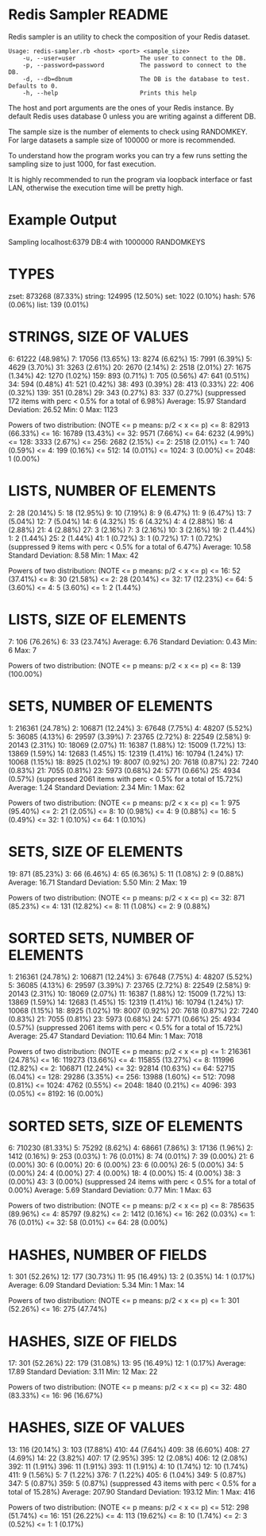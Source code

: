 Redis Sampler README
====================

Redis sampler is an utility to check the composition of your Redis dataset.

```
Usage: redis-sampler.rb <host> <port> <sample_size>
    -u, --user=user                  The user to connect to the DB.
    -p, --password=password          The password to connect to the DB.
    -d, --db=dbnum                   The DB is the database to test. Defaults to 0.
    -h, --help                       Prints this help
```

The host and port arguments are the ones of your Redis instance.
By default Redis uses database 0 unless you
are writing against a different DB.

The sample size is the number of elements to check using RANDOMKEY.
For large datasets a sample size of 100000 or more is recommended.

To understand how the program works you can try a few runs setting the
sampling size to just 1000, for fast execution.

It is highly recommended to run the program via loopback interface or fast
LAN, otherwise the execution time will be pretty high.

Example Output
==============

Sampling localhost:6379 DB:4 with 1000000 RANDOMKEYS

TYPES
=====
 zset: 873268 (87.33%)    string: 124995 (12.50%)  set: 1022 (0.10%)
 hash: 576 (0.06%)        list: 139 (0.01%)

STRINGS, SIZE OF VALUES
=======================
 6: 61222 (48.98%)        7: 17056 (13.65%)        13: 8274 (6.62%)
 15: 7991 (6.39%)         5: 4629 (3.70%)          31: 3263 (2.61%)
 20: 2670 (2.14%)         2: 2518 (2.01%)          27: 1675 (1.34%)
 42: 1270 (1.02%)         159: 893 (0.71%)         1: 705 (0.56%)
 47: 641 (0.51%)          34: 594 (0.48%)          41: 521 (0.42%)
 38: 493 (0.39%)          28: 413 (0.33%)          22: 406 (0.32%)
 139: 351 (0.28%)         29: 343 (0.27%)          83: 337 (0.27%)
(suppressed 172 items with perc < 0.5% for a total of 6.98%)
 Average: 15.97 Standard Deviation: 26.52
 Min: 0 Max: 1123

Powers of two distribution: (NOTE <= p means: p/2 < x <= p)
 <= 8: 82913 (66.33%)     <= 16: 16789 (13.43%)    <= 32: 9571 (7.66%)
 <= 64: 6232 (4.99%)      <= 128: 3333 (2.67%)     <= 256: 2682 (2.15%)
 <= 2: 2518 (2.01%)       <= 1: 740 (0.59%)        <= 4: 199 (0.16%)
 <= 512: 14 (0.01%)       <= 1024: 3 (0.00%)       <= 2048: 1 (0.00%)

LISTS, NUMBER OF ELEMENTS
=========================
 2: 28 (20.14%)           5: 18 (12.95%)           9: 10 (7.19%)
 8: 9 (6.47%)             11: 9 (6.47%)            13: 7 (5.04%)
 12: 7 (5.04%)            14: 6 (4.32%)            15: 6 (4.32%)
 4: 4 (2.88%)             16: 4 (2.88%)            21: 4 (2.88%)
 27: 3 (2.16%)            7: 3 (2.16%)             10: 3 (2.16%)
 19: 2 (1.44%)            1: 2 (1.44%)             25: 2 (1.44%)
 41: 1 (0.72%)            3: 1 (0.72%)             17: 1 (0.72%)
(suppressed 9 items with perc < 0.5% for a total of 6.47%)
 Average: 10.58 Standard Deviation: 8.58
 Min: 1 Max: 42

Powers of two distribution: (NOTE <= p means: p/2 < x <= p)
 <= 16: 52 (37.41%)       <= 8: 30 (21.58%)        <= 2: 28 (20.14%)
 <= 32: 17 (12.23%)       <= 64: 5 (3.60%)         <= 4: 5 (3.60%)
 <= 1: 2 (1.44%)

LISTS, SIZE OF ELEMENTS
=======================
 7: 106 (76.26%)          6: 33 (23.74%)
 Average: 6.76 Standard Deviation: 0.43
 Min: 6 Max: 7

Powers of two distribution: (NOTE <= p means: p/2 < x <= p)
 <= 8: 139 (100.00%)

SETS, NUMBER OF ELEMENTS
========================
 1: 216361 (24.78%)       2: 106871 (12.24%)       3: 67648 (7.75%)
 4: 48207 (5.52%)         5: 36085 (4.13%)         6: 29597 (3.39%)
 7: 23765 (2.72%)         8: 22549 (2.58%)         9: 20143 (2.31%)
 10: 18069 (2.07%)        11: 16387 (1.88%)        12: 15009 (1.72%)
 13: 13869 (1.59%)        14: 12683 (1.45%)        15: 12319 (1.41%)
 16: 10794 (1.24%)        17: 10068 (1.15%)        18: 8925 (1.02%)
 19: 8007 (0.92%)         20: 7618 (0.87%)         22: 7240 (0.83%)
 21: 7055 (0.81%)         23: 5973 (0.68%)         24: 5771 (0.66%)
 25: 4934 (0.57%)
(suppressed 2061 items with perc < 0.5% for a total of 15.72%)
 Average: 1.24 Standard Deviation: 2.34
 Min: 1 Max: 62

Powers of two distribution: (NOTE <= p means: p/2 < x <= p)
 <= 1: 975 (95.40%)       <= 2: 21 (2.05%)         <= 8: 10 (0.98%)
 <= 4: 9 (0.88%)          <= 16: 5 (0.49%)         <= 32: 1 (0.10%)
 <= 64: 1 (0.10%)

SETS, SIZE OF ELEMENTS
======================
 19: 871 (85.23%)         3: 66 (6.46%)            4: 65 (6.36%)
 5: 11 (1.08%)            2: 9 (0.88%)
 Average: 16.71 Standard Deviation: 5.50
 Min: 2 Max: 19

Powers of two distribution: (NOTE <= p means: p/2 < x <= p)
 <= 32: 871 (85.23%)      <= 4: 131 (12.82%)       <= 8: 11 (1.08%)
 <= 2: 9 (0.88%)

SORTED SETS, NUMBER OF ELEMENTS
===============================
 1: 216361 (24.78%)       2: 106871 (12.24%)       3: 67648 (7.75%)
 4: 48207 (5.52%)         5: 36085 (4.13%)         6: 29597 (3.39%)
 7: 23765 (2.72%)         8: 22549 (2.58%)         9: 20143 (2.31%)
 10: 18069 (2.07%)        11: 16387 (1.88%)        12: 15009 (1.72%)
 13: 13869 (1.59%)        14: 12683 (1.45%)        15: 12319 (1.41%)
 16: 10794 (1.24%)        17: 10068 (1.15%)        18: 8925 (1.02%)
 19: 8007 (0.92%)         20: 7618 (0.87%)         22: 7240 (0.83%)
 21: 7055 (0.81%)         23: 5973 (0.68%)         24: 5771 (0.66%)
 25: 4934 (0.57%)
(suppressed 2061 items with perc < 0.5% for a total of 15.72%)
 Average: 25.47 Standard Deviation: 110.64
 Min: 1 Max: 7018

Powers of two distribution: (NOTE <= p means: p/2 < x <= p)
 <= 1: 216361 (24.78%)    <= 16: 119273 (13.66%)   <= 4: 115855 (13.27%)
 <= 8: 111996 (12.82%)    <= 2: 106871 (12.24%)    <= 32: 92814 (10.63%)
 <= 64: 52715 (6.04%)     <= 128: 29286 (3.35%)    <= 256: 13988 (1.60%)
 <= 512: 7098 (0.81%)     <= 1024: 4762 (0.55%)    <= 2048: 1840 (0.21%)
 <= 4096: 393 (0.05%)     <= 8192: 16 (0.00%)

SORTED SETS, SIZE OF ELEMENTS
=============================
 6: 710230 (81.33%)       5: 75292 (8.62%)         4: 68661 (7.86%)
 3: 17136 (1.96%)         2: 1412 (0.16%)          9: 253 (0.03%)
 1: 76 (0.01%)            8: 74 (0.01%)            7: 39 (0.00%)
 21: 6 (0.00%)            30: 6 (0.00%)            20: 6 (0.00%)
 23: 6 (0.00%)            26: 5 (0.00%)            34: 5 (0.00%)
 24: 4 (0.00%)            27: 4 (0.00%)            18: 4 (0.00%)
 15: 4 (0.00%)            38: 3 (0.00%)            43: 3 (0.00%)
(suppressed 24 items with perc < 0.5% for a total of 0.00%)
 Average: 5.69 Standard Deviation: 0.77
 Min: 1 Max: 63

Powers of two distribution: (NOTE <= p means: p/2 < x <= p)
 <= 8: 785635 (89.96%)    <= 4: 85797 (9.82%)      <= 2: 1412 (0.16%)
 <= 16: 262 (0.03%)       <= 1: 76 (0.01%)         <= 32: 58 (0.01%)
 <= 64: 28 (0.00%)

HASHES, NUMBER OF FIELDS
========================
 1: 301 (52.26%)          12: 177 (30.73%)         11: 95 (16.49%)
 13: 2 (0.35%)            14: 1 (0.17%)
 Average: 6.09 Standard Deviation: 5.34
 Min: 1 Max: 14

Powers of two distribution: (NOTE <= p means: p/2 < x <= p)
 <= 1: 301 (52.26%)       <= 16: 275 (47.74%)

HASHES, SIZE OF FIELDS
======================
 17: 301 (52.26%)         22: 179 (31.08%)         13: 95 (16.49%)
 12: 1 (0.17%)
 Average: 17.89 Standard Deviation: 3.11
 Min: 12 Max: 22

Powers of two distribution: (NOTE <= p means: p/2 < x <= p)
 <= 32: 480 (83.33%)      <= 16: 96 (16.67%)

HASHES, SIZE OF VALUES
======================
 13: 116 (20.14%)         3: 103 (17.88%)          410: 44 (7.64%)
 409: 38 (6.60%)          408: 27 (4.69%)          14: 22 (3.82%)
 407: 17 (2.95%)          395: 12 (2.08%)          406: 12 (2.08%)
 392: 11 (1.91%)          396: 11 (1.91%)          393: 11 (1.91%)
 4: 10 (1.74%)            12: 10 (1.74%)           411: 9 (1.56%)
 5: 7 (1.22%)             376: 7 (1.22%)           405: 6 (1.04%)
 349: 5 (0.87%)           347: 5 (0.87%)           359: 5 (0.87%)
(suppressed 43 items with perc < 0.5% for a total of 15.28%)
 Average: 207.90 Standard Deviation: 193.12
 Min: 1 Max: 416

Powers of two distribution: (NOTE <= p means: p/2 < x <= p)
 <= 512: 298 (51.74%)     <= 16: 151 (26.22%)      <= 4: 113 (19.62%)
 <= 8: 10 (1.74%)         <= 2: 3 (0.52%)          <= 1: 1 (0.17%)

